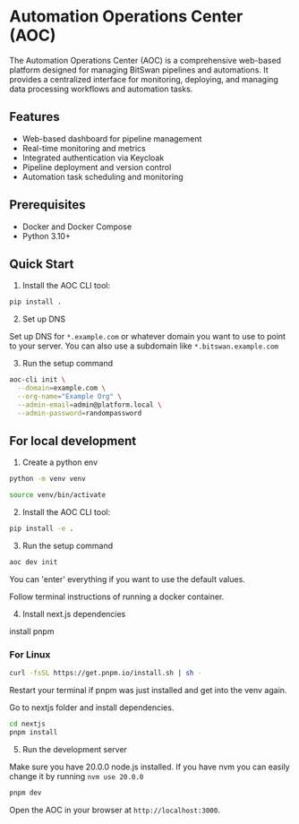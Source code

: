 # Automation Operations Center (AOC)

The Automation Operations Center (AOC) is a comprehensive web-based platform designed for managing BitSwan pipelines and automations. It provides a centralized interface for monitoring, deploying, and managing data processing workflows and automation tasks.

## Features

- Web-based dashboard for pipeline management
- Real-time monitoring and metrics
- Integrated authentication via Keycloak
- Pipeline deployment and version control
- Automation task scheduling and monitoring

## Prerequisites

- Docker and Docker Compose
- Python 3.10+

## Quick Start

1. Install the AOC CLI tool:

```bash
pip install .
```

2. Set up DNS

Set up DNS for `*.example.com` or whatever domain you want to use to point to your server.
You can also use a subdomain like `*.bitswan.example.com`

3. Run the setup command

```bash
aoc-cli init \
  --domain=example.com \
  --org-name="Example Org" \
  --admin-email=admin@platform.local \
  --admin-password=randompassword
```

## For local development

1. Create a python env

```bash
python -m venv venv
```

```bash
source venv/bin/activate
```

2. Install the AOC CLI tool:

```bash
pip install -e .
```

3. Run the setup command

```bash
aoc dev init
```

You can 'enter' everything if you want to use the default values.

Follow terminal instructions of running a docker container.

4. Install next.js dependencies

install pnpm

### For Linux
```bash
curl -fsSL https://get.pnpm.io/install.sh | sh -
```

Restart your terminal if pnpm was just installed and get into the venv again.

Go to nextjs folder and install dependencies.

```bash
cd nextjs
pnpm install
```

5. Run the development server

Make sure you have 20.0.0 node.js installed. If you have nvm you can easily change it by running `nvm use 20.0.0`

```bash
pnpm dev
```

Open the AOC in your browser at `http://localhost:3000`.
